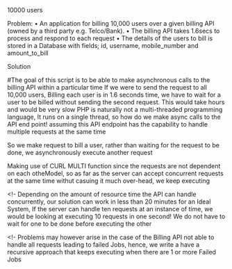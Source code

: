  10000 users 

 Problem:
• An application for billing 10,000 users over a given billing API (owned by a third
party e.g. Telco/Bank).
• The billing API takes 1.6secs to process and respond to each request
• The details of the users to bill is stored in a Database with fields; id, username,
mobile_number and amount_to_bill 


 Solution 

 #The goal of this script is to be able to make asynchronous calls to the billing API within a particular time 
 If we were to send the request to all 10,000 users, Billing each user is in 1.6 seconds time, we have to wait for a user to be billed without sending the second request. This would take hours and would be very slow 
 PHP is naturally not a multi-threaded programming language, It runs on a single thread, so how do we make async calls to the API end point! assuming this API endpoint has the capability to handle multiple requests at the same time 

 So we make request to bill a user, rather than waiting for the request to be done, we asynchronously execute another request  

 Making use of CURL MULTI function since the requests are not dependent on each otheModel,  so as far as the server can accept concurrent requests at the same time withut casuing it much over-head, we keep executing 

<!- Depending on the amount of resource time the API can handle concurrently, our solution can work in less than 20 minutes for an Ideal System, If the server can handle ten requests at an instance of time, we would be looking at executing 10 requests in one second! We do not have to wait for one to be done before executing the other 

<!- Problems may however arise in the case of the Billing API not able to handle all requests leading to failed Jobs, hence, we write a have a recursive approach that keeps executing when there are 1 or more Failed Jobs 


